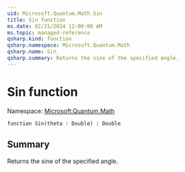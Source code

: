 ```yaml
---
uid: Microsoft.Quantum.Math.Sin
title: Sin function
ms.date: 02/21/2024 12:00:00 AM
ms.topic: managed-reference
qsharp.kind: function
qsharp.namespace: Microsoft.Quantum.Math
qsharp.name: Sin
qsharp.summary: Returns the sine of the specified angle.
---
```


# Sin function

Namespace: [Microsoft.Quantum.Math](xref:Microsoft.Quantum.Math)

```qsharp
function Sin(theta : Double) : Double
```

## Summary
Returns the sine of the specified angle.
